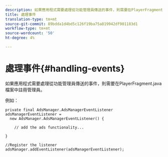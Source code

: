 ```yaml
---
description: 如果應用程式需要處理從功能管理員傳送的事件，則需要在PlayerFragment.java檔案中註冊管理員。
title: 處理事件
translation-type: tm+mt
source-git-commit: 89bdda1d4bd5c126f19ba75a819942df901183d1
workflow-type: tm+mt
source-wordcount: '50'
ht-degree: 4%

---
```



# 處理事件{#handling-events}

如果應用程式需要處理從功能管理員傳送的事件，則需要在PlayerFragment.java檔案中註冊管理員。

例如：

```
private final AdsManager.AdsManagerEventListener adsManagerEventListener =  
  new AdsManager.AdsManagerEventListener() { 
 
    // add the ads functionality... 
 
} 
 
//Register the listener 
adsManager.addEventListener(adsManagerEventListener);
```
